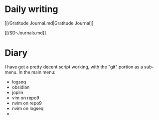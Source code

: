 # Daily writing

[[/Gratitude Journal.md|Gratitude Journal]]

[[/SD-Journals.md]] 

# Diary 

I have got a pretty decent script working, with the "git" portion as a sub-menu. In the main menu:

- logseq
- obsidian
- joplin
- vim on repo9
- nvim on repo9
- nvim on logseq
- 
 

